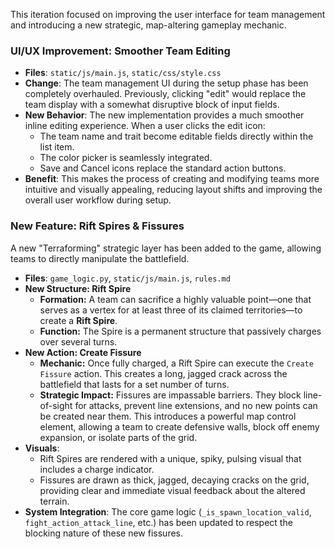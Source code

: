 This iteration focused on improving the user interface for team management and introducing a new strategic, map-altering gameplay mechanic.

### UI/UX Improvement: Smoother Team Editing

-   **Files**: `static/js/main.js`, `static/css/style.css`
-   **Change**: The team management UI during the setup phase has been completely overhauled. Previously, clicking "edit" would replace the team display with a somewhat disruptive block of input fields.
-   **New Behavior**: The new implementation provides a much smoother inline editing experience. When a user clicks the edit icon:
    -   The team name and trait become editable fields directly within the list item.
    -   The color picker is seamlessly integrated.
    -   Save and Cancel icons replace the standard action buttons.
-   **Benefit**: This makes the process of creating and modifying teams more intuitive and visually appealing, reducing layout shifts and improving the overall user workflow during setup.

### New Feature: Rift Spires & Fissures

A new "Terraforming" strategic layer has been added to the game, allowing teams to directly manipulate the battlefield.

-   **Files**: `game_logic.py`, `static/js/main.js`, `rules.md`
-   **New Structure: Rift Spire**
    -   **Formation:** A team can sacrifice a highly valuable point—one that serves as a vertex for at least three of its claimed territories—to create a **Rift Spire**.
    -   **Function:** The Spire is a permanent structure that passively charges over several turns.
-   **New Action: Create Fissure**
    -   **Mechanic:** Once fully charged, a Rift Spire can execute the `Create Fissure` action. This creates a long, jagged crack across the battlefield that lasts for a set number of turns.
    -   **Strategic Impact:** Fissures are impassable barriers. They block line-of-sight for attacks, prevent line extensions, and no new points can be created near them. This introduces a powerful map control element, allowing a team to create defensive walls, block off enemy expansion, or isolate parts of the grid.
-   **Visuals**:
    -   Rift Spires are rendered with a unique, spiky, pulsing visual that includes a charge indicator.
    -   Fissures are drawn as thick, jagged, decaying cracks on the grid, providing clear and immediate visual feedback about the altered terrain.
-   **System Integration**: The core game logic (`_is_spawn_location_valid`, `fight_action_attack_line`, etc.) has been updated to respect the blocking nature of these new fissures.